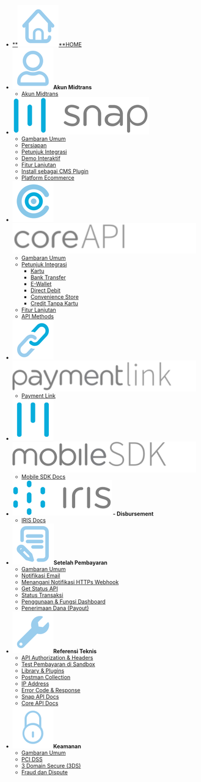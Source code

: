 <!-- @@@NOCONTENT -->
- [**![](asset/image/main/home-icon.svg)**HOME](/id/home.md "Dokumentasi Teknis Midtrans Payment Gateway")
- **![](asset/image/main/user-icon.svg)Akun Midtrans**
	- [Akun Midtrans](/id/midtrans-account/overview.md "Midtrans - Akun Dokumentasi")
- **![Snap](asset/image/main/snap-logo.svg)**
	- [Gambaran Umum](/id/snap/overview.md "Midtrans - Snap Dokumentasi Teknis")
	- [Persiapan](/id/snap/preparation.md "Midtrans - Snap Persiapan Integrasi")
	- [Petunjuk Integrasi](/id/snap/integration-guide.md "Midtrans - Dokumentasi Petunjuk Integrasi Snap")
	- [Demo Interaktif](/id/snap/interactive-demo.md "Midtrans - Demo Interaktif Snap")
	- [Fitur Lanjutan](/id/snap/advanced-feature.md "Midtrans - Dokumentasi Fitur Lanjutan Snap")
	- [Install sebagai CMS Plugin](/id/snap/with-plugins.md "Midtrans - Dokumentasi CMS Plugin / Module Snap")
	- [Platform Ecommerce](/id/snap/platform/overview.md "Midtrans - Dokumentasi Integrasi Ecommerce Platform Snap")
- **![](asset/image/main/core-api-icon.svg)![Core API](asset/image/main/core-api-logo.svg)**
	- [Gambaran Umum](/id/core-api/overview.md "Midtrans - Dokumentasi Core API")
	- [Petunjuk Integrasi](/id/core-api/overview?id=integration "Midtrans - Dokumentasi Petunjuk Integrasi Core API")
		- [Kartu](/id/core-api/credit-card.md "Midtrans - Dokumentasi Integrasi Core API Credit & Debit Card")
		- [Bank Transfer](/id/core-api/bank-transfer.md "Midtrans - Dokumentasi Integrasi Core API Bank Transfer")
		- [E-Wallet](/id/core-api/e-wallet.md "Midtrans - Dokumentasi Integrasi Core API E-Wallet")
		- [Direct Debit](/id/core-api/direct-debit.md "Midtrans - Dokumentasi Integrasi Core API Direct Debit")
		- [Convenience Store](/id/core-api/convenience-store.md "Midtrans - Dokumentasi Integrasi Core API Convenience Store")
		- [Credit Tanpa Kartu](/id/core-api/cardless-credit.md "Midtrans - Dokumentasi Integrasi Core API Credit Tanpa Kartu")
	- [Fitur Lanjutan](/id/core-api/advanced-features.md "Midtrans - Dokumentasi Fitur Lanjutan Core API")
	- [API Methods](https://api-docs.midtrans.com/#api-methods)
- **![](asset/image/main/payment-link-icon.svg)![Payment Link](asset/image/main/payment-link-logo.svg)**
    - [Payment Link](/id/payment-link/overview.md "Midtrans - Dokumentasi Payment Link")
- **![](asset/image/main/mobile-sdk-icon.svg)![Mobile SDK](asset/image/main/mobile-sdk-logo.svg)**
	- [Mobile SDK Docs](https://mobile-docs.midtrans.com)
- **![IRIS - Disbursement](asset/image/main/iris-logo.svg) - Disbursement**
	- [IRIS Docs](https://iris-docs.midtrans.com/)
- **![](asset/image/main/after-payment-icon.svg)Setelah Pembayaran**
	- [Gambaran Umum](/id/after-payment/overview.md "Midtrans - Dokumentasi Setelah Pembayaran")
	- [Notifikasi Email](/id/after-payment/email-notification.md "Midtrans - Dokumentasi Email Notification")
	- [Menangani Notifikasi HTTPs Webhook](/id/after-payment/http-notification.md "Midtrans -  Dokumentasi Menangani Notifikasi HTTPs Webhook")
	- [Get Status API](/id/after-payment/get-status.md "Midtrans - Dokumentasi Get Status API")
	- [Status Transaksi](/id/after-payment/status-cycle.md "Midtrans - Dokumentasi Status Transaksi")
	- [Penggunaan & Fungsi Dashboard](/id/after-payment/dashboard-usage.md "Midtrans - Dokumentasi Penggunaan & Fungsi Dashboard")
	- [Penerimaan Dana (Payout)](/id/after-payment/payout.md "Midtrans - Dokumentasi Penggunaan & Fungsi Dashboard")
- **![](asset/image/main/tech-ref-icon.svg)Referensi Teknis**
	- [API Authorization & Headers](/id/technical-reference/api-header.md "Midtrans - Dokumentasi API Authorization & Headers")
	- [Test Pembayaran di Sandbox](/id/technical-reference/sandbox-test.md "Midtrans - Dokumentasi Test Pembayaran di Sandbox")
	- [Library & Plugins](/id/technical-reference/library-plugin.md "Midtrans - Dokumentasi Library & Plugins")
	- [Postman Collection](/id/technical-reference/postman-collection.md "Midtrans - Dokumentasi Postman Collection")
	- [IP Address](/id/technical-reference/ip-address.md "Midtrans - Dokumentasi IP Address")
	- [Error Code & Response](/id/technical-reference/error-response-code.md "Midtrans - Dokumentasi Error Code & Response")
	- [Snap API Docs](https://snap-docs.midtrans.com)
	- [Core API Docs](https://api-docs.midtrans.com)
- **![](asset/image/main/security-icon.svg)Keamanan**	
	- [Gambaran Umum](/id/security/overview.md "Midtrans - Dokumentasi Keamanan")
	- [PCI DSS](https://support.midtrans.com/hc/id/articles/202710560-Apakah-informasi-saya-atau-bisnis-online-saya-informasi-pembayaran-detil-pelanggan-etc-aman-di-sistem-Midtrans-)
	- [3 Domain Secure (3DS)](https://support.midtrans.com/hc/id/articles/202710540-Apa-itu-3D-Secure-)
	- [Fraud dan Dispute](https://support.midtrans.com/hc/id/sections/200525504-Penipuan-dan-Keamanan)
